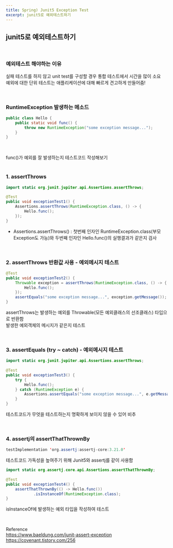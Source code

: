 ```yaml
---
title: Spring) Junit5 Exception Test
excerpt: junit5로 예외테스트하기
---
```


## junit5로 예외테스트하기

<br/> 

### 예외테스트 해야하는 이유

실패 테스트를 하지 않고 unit test를 구성할 경우 통합 테스트에서 시간을 많이 소요  
예외에 대한 단위 테스트는 애플리케이션에 대해 빠르게 견고하게 만들어줌!

<br/>

### RuntimeException 발생하는 메소드

```java
public class Hello {
    public static void func() {
        throw new RuntimeException("some exception message...");
    }
}
```  

<br/>
 
func()가 예외를 잘 발생하는지 테스트코드 작성해보기 <br/><br/>


### 1. assertThrows

```java
import static org.junit.jupiter.api.Assertions.assertThrows;
 
@Test
public void exceptionTest1() {
    Assertions.assertThrows(RuntimeException.class, () -> {
        Hello.func();
    });
}
```

- Assertions.assertThrows() : 첫번째 인자인 RuntimeException.class(부모 Exception도 가능)와 두번째 인자인 Hello.func()의 실행결과가 같은지 검사

<br/>

### 2. assertThrows 반환값 사용 - 예외메시지 테스트

```java
@Test
public void exceptionTest2() {
    Throwable exception = assertThrows(RuntimeException.class, () -> {
        Hello.func();
    });
    assertEquals("some exception message...", exception.getMessage());
}
```

assertThrows는 발생하는 예외를 Throwable(모든 예외클래스의 선조클래스) 타입으로 반환함  
발생한 예외객체의 메시지가 같은지 테스트  

<br/>

### 3. assertEquals (try ~ catch) - 예외메시지 테스트

```java
import static org.junit.jupiter.api.Assertions.assertThrows;
 
@Test
public void exceptionTest3() {
    try {
        Hello.func();
    } catch (RuntimeException e) {
        Assertions.assertEquals("some exception message...", e.getMessage());
    }
}
```

테스트코드가 무엇을 테스트하는지 명확하게 보이지 않을 수 있어 비추  

<br/>

### 4. assertj의 assertThatThrownBy     

```java
testImplementation 'org.assertj:assertj-core:3.21.0' 
```

테스트코드 가독성을 높여주기 위해 Junit5와 assertj를 같이 사용함

```java
import static org.assertj.core.api.Assertions.assertThatThrownBy;
 
@Test
public void exceptionTest4() {
    assertThatThrownBy(() -> Hello.func())
            .isInstanceOf(RuntimeException.class);
}
```

 isInstanceOf에 발생하는 예외 타입을 작성하여 테스트
 
 <br/> 

Reference  
https://www.baeldung.com/junit-assert-exception  
https://covenant.tistory.com/256  
